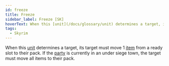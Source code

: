 ```yaml
---
id: freeze
title: Freeze
sidebar_label: Freeze [SK]
hoverText: When this [unit](/docs/glossary/unit) determines a target, its target must move 1 [item](/docs/items) from a ready slot to their pack. If the [party](/docs/glossary/party) is currently in an under siege town, the target must move all items to their pack.
tags:
  - Skyrim
---
```


When this [unit](/docs/glossary/unit) determines a target, its target must move 1 [item](/docs/items) from a ready slot to their pack. If the [party](/docs/glossary/party) is currently in an under siege town, the target must move all items to their pack.
